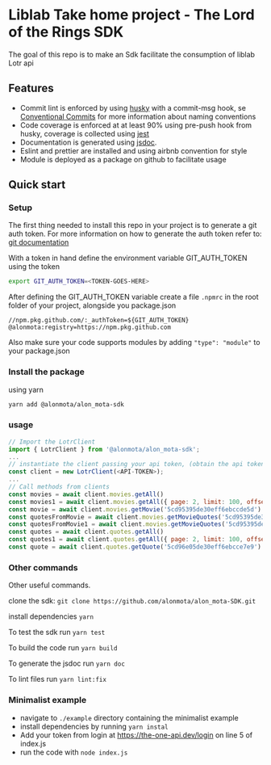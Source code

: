 # Liblab Take home project - The Lord of the Rings SDK
The goal of this repo is to make an Sdk facilitate the consumption of liblab Lotr api


## Features
- Commit lint is enforced by using [husky](https://typicode.github.io/husky/#/) with a commit-msg hook, se [Conventional Commits](https://www.conventionalcommits.org/en/v1.0.0/) for more information about naming conventions
- Code coverage is enforced at at least 90% using pre-push hook from husky, coverage is collected using [jest](https://jestjs.io/)
- Documentation is generated using [jsdoc](https://jsdoc.app/).
- Eslint and prettier are installed and using airbnb convention for style
- Module is deployed as a package on github to facilitate usage


## Quick start


### Setup
The first thing needed to install this repo in your project is to generate a git auth token. For more information on how to generate the auth token refer to: [git documentation](https://docs.github.com/en/authentication/keeping-your-account-and-data-secure/creating-a-personal-access-token)

With a token in hand define the environment variable GIT_AUTH_TOKEN using the token

```sh
export GIT_AUTH_TOKEN=<TOKEN-GOES-HERE>
```

After defining the GIT_AUTH_TOKEN variable create a file `.npmrc` in the root folder of your project, alongside you package.json

```.npmrc
//npm.pkg.github.com/:_authToken=${GIT_AUTH_TOKEN}
@alonmota:registry=https://npm.pkg.github.com

```

Also make sure your code supports modules by adding `"type": "module"` to your package.json

### Install the package 
using yarn 
```sh
yarn add @alonmota/alon_mota-sdk
```


### usage

``` file.js
// Import the LotrClient
import { LotrClient } from '@alonmota/alon_mota-sdk';
...
// instantiate the client passing your api token, (obtain the api token [here](https://the-one-api.dev/login))
const client = new LotrClient(<API-TOKEN>);
...
// Call methods from clients 
const movies = await client.movies.getAll()
const movies1 = await client.movies.getAll({ page: 2, limit: 100, offset: 3, sort: { field: 'name', descending: true}})
const movie = await client.movies.getMovie('5cd95395de30eff6ebccde5d')
const quotesFromMovie = await client.movies.getMovieQuotes('5cd95395de30eff6ebccde5d')
const quotesFromMovie1 = await client.movies.getMovieQuotes('5cd95395de30eff6ebccde5d', { page: 2, limit: 100, offset: 3, sort: { field: 'name', descending: true}})
const quotes = await client.quotes.getAll()
const quotes1 = await client.quotes.getAll({ page: 2, limit: 100, offset: 3, sort: { field: 'name', descending: true}})
const quote = await client.quotes.getQuote('5cd96e05de30eff6ebcce7e9')
```


### Other commands
Other useful commands.

clone the sdk: `git clone https://github.com/alonmota/alon_mota-SDK.git`

install dependencies `yarn`

To test the sdk run `yarn test`

To build the code run `yarn build`

To generate the jsdoc run `yarn doc`

To lint files run `yarn lint:fix`

### Minimalist example 
- navigate to `./example` directory containing the minimalist example
- install dependencies by running `yarn instal`
- Add your token from login at https://the-one-api.dev/login on line 5 of index.js
- run the code with `node index.js`
